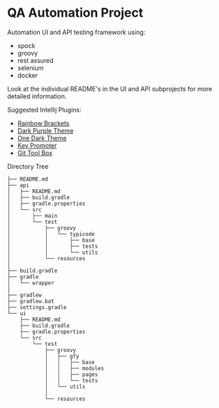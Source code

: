 # QA Automation Project

Automation UI and API testing framework using:
- spock
- groovy
- rest assured
- selenium
- docker

Look at the individual README's in the UI and API subprojects for more detailed information.

Suggested Intellij Plugins:
- [Rainbow Brackets](https://plugins.jetbrains.com/plugin/10080-rainbow-brackets)
- [Dark Purple Theme](https://plugins.jetbrains.com/plugin/12100-dark-purple-theme)
- [One Dark Theme](https://plugins.jetbrains.com/plugin/11938-one-dark-theme)
- [Key Promoter](https://plugins.jetbrains.com/plugin/9792-key-promoter-x)
- [Git Tool Box](https://plugins.jetbrains.com/plugin/7499-gittoolbox)

Directory Tree
```.
├── README.md
├── api
│   ├── README.md
│   ├── build.gradle
│   ├── gradle.properties
│   └── src
│       ├── main
│       └── test
│           ├── groovy
│           │   └── typicode
│           │       ├── base
│           │       ├── tests
│           │       └── utils
│           └── resources     
│                 
├── build.gradle
├── gradle
│   └── wrapper    
│     
├── gradlew
├── gradlew.bat
├── settings.gradle
└── ui
    ├── README.md
    ├── build.gradle
    ├── gradle.properties
    └── src
        └── test
            ├── groovy
            │   ├── gfy
            │   │   ├── base
            │   │   ├── modules
            │   │   ├── pages
            │   │   └── tests
            │   └── utils
            │       
            └── resources
```